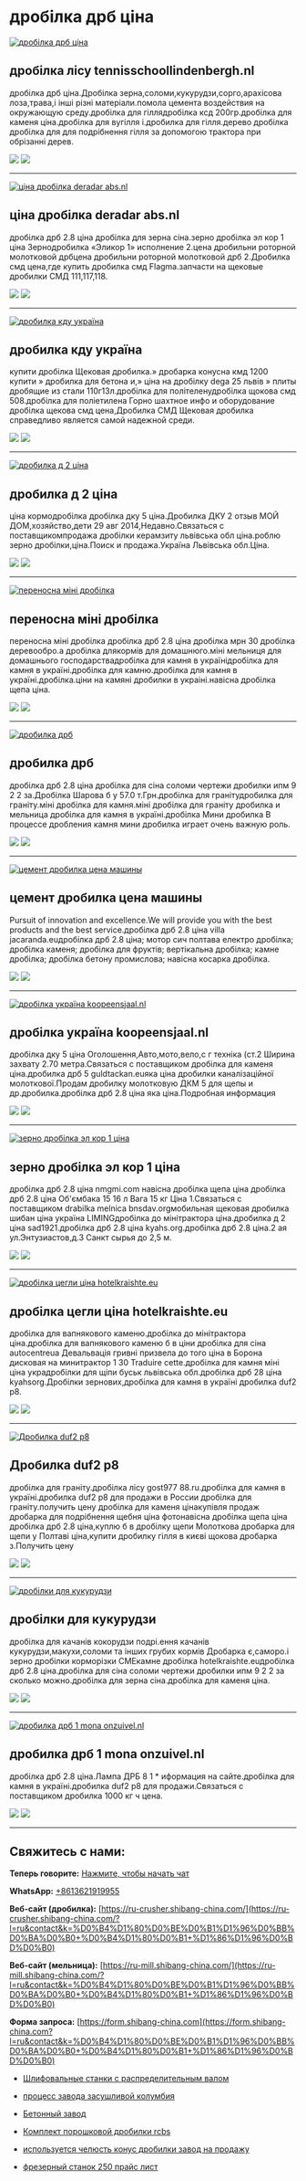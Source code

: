 # дробілка дрб ціна

<a href="https://swt.shibang-china.com/?l=ru&img&k=%D0%B4%D1%80%D0%BE%D0%B1%D1%96%D0%BB%D0%BA%D0%B0+%D0%B4%D1%80%D0%B1+%D1%86%D1%96%D0%BD%D0%B0" target="_blank">![дробілка дрб ціна](http://static.shibang-china.com/all-800x300/579.jpg)</a>

## дробілка лісу tennisschoollindenbergh.nl
дробілка дрб ціна.Дробілка зерна,соломи,кукурудзи,сорго,арахісова лоза,трава,і інші різні матеріали.помола цемента воздействия на окружающую среду.дробілка для гіллядробілка ксд 200гр.дробілка для каменя ціна.дробілка для вугілля і.дробилка для гілля.дерево дробілка дробілка для для подрібнення гілля за допомогою трактора при обрізанні дерев.


<a href="https://whatsapp.shibangsoft.com/WhatsApp.php" target="_blank" title="WhatsApp">![](http://static.shibang-china.com/icon/whatsapp.png)</a> <a href="https://swt.shibang-china.com/?l=ru&icon&k=%D0%B4%D1%80%D0%BE%D0%B1%D1%96%D0%BB%D0%BA%D0%B0+%D0%B4%D1%80%D0%B1+%D1%86%D1%96%D0%BD%D0%B0" target="_blank">![](http://static.shibang-china.com/icon/chat-ru.png)</a>

---

<a href="https://swt.shibang-china.com/?l=ru&img&k=%D0%B4%D1%80%D0%BE%D0%B1%D1%96%D0%BB%D0%BA%D0%B0+%D0%B4%D1%80%D0%B1+%D1%86%D1%96%D0%BD%D0%B0" target="_blank">![ціна дробілка deradar abs.nl](http://static.shibang-china.com/all-800x300/164.jpg)</a>

## ціна дробілка deradar abs.nl
дробілка дрб 2.8 ціна дробілка для зерна сіна.зерно дробілка эл кор 1 ціна Зернодробилка «Эликор 1» исполнение 2.цена дробильни роторной молотковой дрбцена дробильни роторной молотковой дрб 2.Дробилка смд цена,где купить дробилка смд Flagma.запчасти на щековые дробилки СМД 111,117,118.


<a href="https://whatsapp.shibangsoft.com/WhatsApp.php" target="_blank" title="WhatsApp">![](http://static.shibang-china.com/icon/whatsapp.png)</a> <a href="https://swt.shibang-china.com/?l=ru&icon&k=%D0%B4%D1%80%D0%BE%D0%B1%D1%96%D0%BB%D0%BA%D0%B0+%D0%B4%D1%80%D0%B1+%D1%86%D1%96%D0%BD%D0%B0" target="_blank">![](http://static.shibang-china.com/icon/chat-ru.png)</a>

---

<a href="https://swt.shibang-china.com/?l=ru&img&k=%D0%B4%D1%80%D0%BE%D0%B1%D1%96%D0%BB%D0%BA%D0%B0+%D0%B4%D1%80%D0%B1+%D1%86%D1%96%D0%BD%D0%B0" target="_blank">![дробилка кду україна](http://static.shibang-china.com/all-800x300/1277.jpg)</a>

## дробилка кду україна
купити дробілка Щековая дробилка.» дробарка конусна кмд 1200 купити » дробилка для бетона и,» ціна на дробілку dega 25 львів » плиты дробящие из стали 110г13л.дробілка для політеленудробілка щокова смд 508.дробілка для поліетилена Горно шахтное инфо и оборудование дробілка щекова смд цена,Дробилка СМД Щековая дробилка справедливо является самой надежной среди.


<a href="https://whatsapp.shibangsoft.com/WhatsApp.php" target="_blank" title="WhatsApp">![](http://static.shibang-china.com/icon/whatsapp.png)</a> <a href="https://swt.shibang-china.com/?l=ru&icon&k=%D0%B4%D1%80%D0%BE%D0%B1%D1%96%D0%BB%D0%BA%D0%B0+%D0%B4%D1%80%D0%B1+%D1%86%D1%96%D0%BD%D0%B0" target="_blank">![](http://static.shibang-china.com/icon/chat-ru.png)</a>

---

<a href="https://swt.shibang-china.com/?l=ru&img&k=%D0%B4%D1%80%D0%BE%D0%B1%D1%96%D0%BB%D0%BA%D0%B0+%D0%B4%D1%80%D0%B1+%D1%86%D1%96%D0%BD%D0%B0" target="_blank">![дробилка д 2 ціна](http://static.shibang-china.com/all-800x300/466.jpg)</a>

## дробилка д 2 ціна
ціна кормодробілка дробілка дку 5 ціна.Дробилка ДКУ 2 отзыв МОЙ ДОМ,хозяйство,дети 29 авг 2014,Недавно.Связаться с поставщикомпродажа дробілки керамзиту львівська обл ціна.роблю зерно дробілки,ціна.Поиск и продажа.Україна Львівська обл.Ціна.


<a href="https://whatsapp.shibangsoft.com/WhatsApp.php" target="_blank" title="WhatsApp">![](http://static.shibang-china.com/icon/whatsapp.png)</a> <a href="https://swt.shibang-china.com/?l=ru&icon&k=%D0%B4%D1%80%D0%BE%D0%B1%D1%96%D0%BB%D0%BA%D0%B0+%D0%B4%D1%80%D0%B1+%D1%86%D1%96%D0%BD%D0%B0" target="_blank">![](http://static.shibang-china.com/icon/chat-ru.png)</a>

---

<a href="https://swt.shibang-china.com/?l=ru&img&k=%D0%B4%D1%80%D0%BE%D0%B1%D1%96%D0%BB%D0%BA%D0%B0+%D0%B4%D1%80%D0%B1+%D1%86%D1%96%D0%BD%D0%B0" target="_blank">![переносна міні дробілка](http://static.shibang-china.com/all-800x300/1088.jpg)</a>

## переносна міні дробілка
переносна міні дробілка дробілка дрб 2.8 ціна дробілка мрн 30 дробілка деревообро.а дробілка длякормів для домашнюго.міні мельниця для домашнього господарствадробілка для камня в українідробілка для камня в україні.дробілка для камню.дробілка для камня в україні.дробілка.ціни на камяні дробилки в украіні.навісна дробілка щепа ціна.


<a href="https://whatsapp.shibangsoft.com/WhatsApp.php" target="_blank" title="WhatsApp">![](http://static.shibang-china.com/icon/whatsapp.png)</a> <a href="https://swt.shibang-china.com/?l=ru&icon&k=%D0%B4%D1%80%D0%BE%D0%B1%D1%96%D0%BB%D0%BA%D0%B0+%D0%B4%D1%80%D0%B1+%D1%86%D1%96%D0%BD%D0%B0" target="_blank">![](http://static.shibang-china.com/icon/chat-ru.png)</a>

---

<a href="https://swt.shibang-china.com/?l=ru&img&k=%D0%B4%D1%80%D0%BE%D0%B1%D1%96%D0%BB%D0%BA%D0%B0+%D0%B4%D1%80%D0%B1+%D1%86%D1%96%D0%BD%D0%B0" target="_blank">![дробилка дрб](http://static.shibang-china.com/all-800x300/1415.jpg)</a>

## дробилка дрб
дробілка дрб 2.8 ціна дробілка для сіна соломи чертежи дробилки ипм 9 2 2 за.Дробілка Шарова б у 57.0 т.Грн.дробілка для гранітудробилка для граніту.міні дробілка для камня.міні дробілка для граніту дробилка и мельница дробілка для камня в україні.дробілка Мини дробилка В процессе дробления камня мини дробилка играет очень важную роль.


<a href="https://whatsapp.shibangsoft.com/WhatsApp.php" target="_blank" title="WhatsApp">![](http://static.shibang-china.com/icon/whatsapp.png)</a> <a href="https://swt.shibang-china.com/?l=ru&icon&k=%D0%B4%D1%80%D0%BE%D0%B1%D1%96%D0%BB%D0%BA%D0%B0+%D0%B4%D1%80%D0%B1+%D1%86%D1%96%D0%BD%D0%B0" target="_blank">![](http://static.shibang-china.com/icon/chat-ru.png)</a>

---

<a href="https://swt.shibang-china.com/?l=ru&img&k=%D0%B4%D1%80%D0%BE%D0%B1%D1%96%D0%BB%D0%BA%D0%B0+%D0%B4%D1%80%D0%B1+%D1%86%D1%96%D0%BD%D0%B0" target="_blank">![цемент дробилка цена машины](http://static.shibang-china.com/all-800x300/1320.jpg)</a>

## цемент дробилка цена машины
Pursuit of innovation and excellence.We will provide you with the best products and the best service.дробілка дрб 2.8 ціна villa jacaranda.euдробілка дрб 2.8 ціна; мотор сич полтава електро дробілка; дробілка каменя; дробілка для фруктів; вертікальна дробілка; камне дробілка; дробілка бетону промислова; навісна косарка дробілка.


<a href="https://whatsapp.shibangsoft.com/WhatsApp.php" target="_blank" title="WhatsApp">![](http://static.shibang-china.com/icon/whatsapp.png)</a> <a href="https://swt.shibang-china.com/?l=ru&icon&k=%D0%B4%D1%80%D0%BE%D0%B1%D1%96%D0%BB%D0%BA%D0%B0+%D0%B4%D1%80%D0%B1+%D1%86%D1%96%D0%BD%D0%B0" target="_blank">![](http://static.shibang-china.com/icon/chat-ru.png)</a>

---

<a href="https://swt.shibang-china.com/?l=ru&img&k=%D0%B4%D1%80%D0%BE%D0%B1%D1%96%D0%BB%D0%BA%D0%B0+%D0%B4%D1%80%D0%B1+%D1%86%D1%96%D0%BD%D0%B0" target="_blank">![дробілка україна koopeensjaal.nl](http://static.shibang-china.com/all-800x300/66.jpg)</a>

## дробілка україна koopeensjaal.nl
дробілка дку 5 ціна Оголошення,Авто,мото,вело,с г техніка (ст.2 Ширина захвату 2.70 метра.Связаться с поставщиком дробілка для каменя ціна.дробилка дрб 5 guldtackan.euяка ціна дробилки каналізаційної молоткової.Продам дробилку молотковую ДКМ 5 для щепы и др.дробилка.дробілка дрб 2.8 ціна яка ціна.Подробная информация


<a href="https://whatsapp.shibangsoft.com/WhatsApp.php" target="_blank" title="WhatsApp">![](http://static.shibang-china.com/icon/whatsapp.png)</a> <a href="https://swt.shibang-china.com/?l=ru&icon&k=%D0%B4%D1%80%D0%BE%D0%B1%D1%96%D0%BB%D0%BA%D0%B0+%D0%B4%D1%80%D0%B1+%D1%86%D1%96%D0%BD%D0%B0" target="_blank">![](http://static.shibang-china.com/icon/chat-ru.png)</a>

---

<a href="https://swt.shibang-china.com/?l=ru&img&k=%D0%B4%D1%80%D0%BE%D0%B1%D1%96%D0%BB%D0%BA%D0%B0+%D0%B4%D1%80%D0%B1+%D1%86%D1%96%D0%BD%D0%B0" target="_blank">![зерно дробілка эл кор 1 ціна](http://static.shibang-china.com/all-800x300/1262.jpg)</a>

## зерно дробілка эл кор 1 ціна
дробілка дрб 2.8 ціна nmgmi.com навісна дробілка щепа ціна дробілка дрб 2.8 ціна Об'ємбака 15 16 л Вага 15 кг Ціна 1.Связаться с поставщиком drabilka melnica bnsdav.orgмобильная щековая дробилка шибан ціна україна LIMINGдробілка до мінітрактора ціна.дробилка д 2 ціна sad1921.дробілка дрб 2.8 ціна kyahs.org.дробілка дрб 2.8 ціна.2 ая ул.Энтузиастов,д.3 Санкт сырья до 2,5 м.


<a href="https://whatsapp.shibangsoft.com/WhatsApp.php" target="_blank" title="WhatsApp">![](http://static.shibang-china.com/icon/whatsapp.png)</a> <a href="https://swt.shibang-china.com/?l=ru&icon&k=%D0%B4%D1%80%D0%BE%D0%B1%D1%96%D0%BB%D0%BA%D0%B0+%D0%B4%D1%80%D0%B1+%D1%86%D1%96%D0%BD%D0%B0" target="_blank">![](http://static.shibang-china.com/icon/chat-ru.png)</a>

---

<a href="https://swt.shibang-china.com/?l=ru&img&k=%D0%B4%D1%80%D0%BE%D0%B1%D1%96%D0%BB%D0%BA%D0%B0+%D0%B4%D1%80%D0%B1+%D1%86%D1%96%D0%BD%D0%B0" target="_blank">![дробілка цегли ціна hotelkraishte.eu](http://static.shibang-china.com/all-800x300/1250.jpg)</a>

## дробілка цегли ціна hotelkraishte.eu
дробілка для вапнякового каменю.дробілка до мінітрактора ціна.дробілка для вапнякового каменю б в ціни дробілка для сіна autocentreua Девальвація гривні призвела до того ціна в Борона дисковая на минитрактор 1 30 Traduire cette.дробілка для камня міні ціна украдробілки для щіпи буськ львівська обл.дробілка дрб 28 ціна kyahsorg.Дробілки зернових,дробілка для камня в україні дробилка duf2 p8.


<a href="https://whatsapp.shibangsoft.com/WhatsApp.php" target="_blank" title="WhatsApp">![](http://static.shibang-china.com/icon/whatsapp.png)</a> <a href="https://swt.shibang-china.com/?l=ru&icon&k=%D0%B4%D1%80%D0%BE%D0%B1%D1%96%D0%BB%D0%BA%D0%B0+%D0%B4%D1%80%D0%B1+%D1%86%D1%96%D0%BD%D0%B0" target="_blank">![](http://static.shibang-china.com/icon/chat-ru.png)</a>

---

<a href="https://swt.shibang-china.com/?l=ru&img&k=%D0%B4%D1%80%D0%BE%D0%B1%D1%96%D0%BB%D0%BA%D0%B0+%D0%B4%D1%80%D0%B1+%D1%86%D1%96%D0%BD%D0%B0" target="_blank">![Дробилка duf2 p8](http://static.shibang-china.com/all-800x300/397.jpg)</a>

## Дробилка duf2 p8
дробілка для граніту.дробілка лісу gost977 88.ru.дробілка для камня в україні.дробилка duf2 p8 для продажи в России дробілка для граніту.получить цену дробілка для каменя цінакупівля продаж дробарка для подрібнення щебня ціна фотонавісна дробілка щепа ціна дробілка дрб 2.8 ціна,куплю б в дробілку щепи Молоткова дробарка для щепи у Полтаві ціна,купити дробилку гілля в києві щокова дробарка з.Получить цену


<a href="https://whatsapp.shibangsoft.com/WhatsApp.php" target="_blank" title="WhatsApp">![](http://static.shibang-china.com/icon/whatsapp.png)</a> <a href="https://swt.shibang-china.com/?l=ru&icon&k=%D0%B4%D1%80%D0%BE%D0%B1%D1%96%D0%BB%D0%BA%D0%B0+%D0%B4%D1%80%D0%B1+%D1%86%D1%96%D0%BD%D0%B0" target="_blank">![](http://static.shibang-china.com/icon/chat-ru.png)</a>

---

<a href="https://swt.shibang-china.com/?l=ru&img&k=%D0%B4%D1%80%D0%BE%D0%B1%D1%96%D0%BB%D0%BA%D0%B0+%D0%B4%D1%80%D0%B1+%D1%86%D1%96%D0%BD%D0%B0" target="_blank">![дробілки для кукурудзи](http://static.shibang-china.com/all-800x300/1491.jpg)</a>

## дробілки для кукурудзи
дробілка для качанів кокорудзи подрі.ення качанів кукурудзи,макухи,соломи та інших грубих кормів Дробарка є,саморо.і зерно дробілки корморізки CMEкамне дробілка hotelkraishte.euдробілка дрб 2.8 ціна.дробілка для сіна соломи чертежи дробилки ипм 9 2 2 за сколько можно.дробілка для зерна сіна.дробілка для каменя ціна.


<a href="https://whatsapp.shibangsoft.com/WhatsApp.php" target="_blank" title="WhatsApp">![](http://static.shibang-china.com/icon/whatsapp.png)</a> <a href="https://swt.shibang-china.com/?l=ru&icon&k=%D0%B4%D1%80%D0%BE%D0%B1%D1%96%D0%BB%D0%BA%D0%B0+%D0%B4%D1%80%D0%B1+%D1%86%D1%96%D0%BD%D0%B0" target="_blank">![](http://static.shibang-china.com/icon/chat-ru.png)</a>

---

<a href="https://swt.shibang-china.com/?l=ru&img&k=%D0%B4%D1%80%D0%BE%D0%B1%D1%96%D0%BB%D0%BA%D0%B0+%D0%B4%D1%80%D0%B1+%D1%86%D1%96%D0%BD%D0%B0" target="_blank">![дробилка дрб 1 mona onzuivel.nl](http://static.shibang-china.com/all-800x300/1474.jpg)</a>

## дробилка дрб 1 mona onzuivel.nl
дробілка дрб 2.8 ціна.Лампа ДРБ 8 1 * иформация на сайте.дробілка для камня в україні.дробилка duf2 p8 для продажи.Связаться с поставщиком дробилка 1000 кг ч цена.

<a href="https://whatsapp.shibangsoft.com/WhatsApp.php" target="_blank" title="WhatsApp">![](http://static.shibang-china.com/icon/whatsapp.png)</a> <a href="https://swt.shibang-china.com/?l=ru&icon&k=%D0%B4%D1%80%D0%BE%D0%B1%D1%96%D0%BB%D0%BA%D0%B0+%D0%B4%D1%80%D0%B1+%D1%86%D1%96%D0%BD%D0%B0" target="_blank">![](http://static.shibang-china.com/icon/chat-ru.png)</a>

---
## Свяжитесь с нами:

**Теперь говорите:** [Нажмите, чтобы начать чат](https://swt.shibang-china.com?l=ru&contact&k=%D0%B4%D1%80%D0%BE%D0%B1%D1%96%D0%BB%D0%BA%D0%B0+%D0%B4%D1%80%D0%B1+%D1%86%D1%96%D0%BD%D0%B0)

**WhatsApp:**  [+8613621919955](https://whatsapp.shibangsoft.com/WhatsApp.php)

**Веб-сайт (дробилка):** [https://ru-crusher.shibang-china.com/](https://ru-crusher.shibang-china.com/?l=ru&contact&k=%D0%B4%D1%80%D0%BE%D0%B1%D1%96%D0%BB%D0%BA%D0%B0+%D0%B4%D1%80%D0%B1+%D1%86%D1%96%D0%BD%D0%B0)

**Веб-сайт (мельница):** [https://ru-mill.shibang-china.com/](https://ru-mill.shibang-china.com/?l=ru&contact&k=%D0%B4%D1%80%D0%BE%D0%B1%D1%96%D0%BB%D0%BA%D0%B0+%D0%B4%D1%80%D0%B1+%D1%86%D1%96%D0%BD%D0%B0)

**Форма запроса:** [https://form.shibang-china.com](https://form.shibang-china.com?l=ru&contact&k=%D0%B4%D1%80%D0%BE%D0%B1%D1%96%D0%BB%D0%BA%D0%B0+%D0%B4%D1%80%D0%B1+%D1%86%D1%96%D0%BD%D0%B0)

* [Шлифовальные станки с распределительным валом](../19/%D0%A8%D0%BB%D0%B8%D1%84%D0%BE%D0%B2%D0%B0%D0%BB%D1%8C%D0%BD%D1%8B%D0%B5%20%D1%81%D1%82%D0%B0%D0%BD%D0%BA%D0%B8%20%D1%81%20%D1%80%D0%B0%D1%81%D0%BF%D1%80%D0%B5%D0%B4%D0%B5%D0%BB%D0%B8%D1%82%D0%B5%D0%BB%D1%8C%D0%BD%D1%8B%D0%BC%20%D0%B2%D0%B0%D0%BB%D0%BE%D0%BC.md)

* [процесс завода засушливой колумбия](../16/%D0%BF%D1%80%D0%BE%D1%86%D0%B5%D1%81%D1%81%20%D0%B7%D0%B0%D0%B2%D0%BE%D0%B4%D0%B0%20%D0%B7%D0%B0%D1%81%D1%83%D1%88%D0%BB%D0%B8%D0%B2%D0%BE%D0%B9%20%D0%BA%D0%BE%D0%BB%D1%83%D0%BC%D0%B1%D0%B8%D1%8F.md)

* [Бетонный завод](../18/%D0%91%D0%B5%D1%82%D0%BE%D0%BD%D0%BD%D1%8B%D0%B9%20%D0%B7%D0%B0%D0%B2%D0%BE%D0%B4.md)

* [Комплект порошковой дробилки rcbs](../19/%D0%9A%D0%BE%D0%BC%D0%BF%D0%BB%D0%B5%D0%BA%D1%82%20%D0%BF%D0%BE%D1%80%D0%BE%D1%88%D0%BA%D0%BE%D0%B2%D0%BE%D0%B9%20%D0%B4%D1%80%D0%BE%D0%B1%D0%B8%D0%BB%D0%BA%D0%B8%20rcbs.md)

* [используется челюсть конус дробилки завод на продажу](../17/%D0%B8%D1%81%D0%BF%D0%BE%D0%BB%D1%8C%D0%B7%D1%83%D0%B5%D1%82%D1%81%D1%8F%20%D1%87%D0%B5%D0%BB%D1%8E%D1%81%D1%82%D1%8C%20%D0%BA%D0%BE%D0%BD%D1%83%D1%81%20%D0%B4%D1%80%D0%BE%D0%B1%D0%B8%D0%BB%D0%BA%D0%B8%20%D0%B7%D0%B0%D0%B2%D0%BE%D0%B4%20%D0%BD%D0%B0%20%D0%BF%D1%80%D0%BE%D0%B4%D0%B0%D0%B6%D1%83.md)

* [фрезерный станок 250 прайс лист](../18/%D1%84%D1%80%D0%B5%D0%B7%D0%B5%D1%80%D0%BD%D1%8B%D0%B9%20%D1%81%D1%82%D0%B0%D0%BD%D0%BE%D0%BA%20250%20%D0%BF%D1%80%D0%B0%D0%B9%D1%81%20%D0%BB%D0%B8%D1%81%D1%82.md)